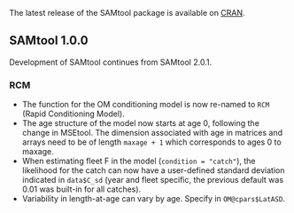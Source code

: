 The latest release of the SAMtool package is available on [CRAN](https://CRAN.R-project.org/package=SAMtool).

## SAMtool 1.0.0
Development of SAMtool continues from SAMtool 2.0.1.

### RCM
- The function for the OM conditioning model is now re-named to `RCM` (Rapid Conditioning Model). 
- The age structure of the model now starts at age 0, following the change in MSEtool. The dimension associated with age in matrices and arrays need to be of length `maxage + 1` which corresponds to ages 0 to maxage.
- When estimating fleet F in the model (`condition = "catch"`), the likelihood for the catch can now have a user-defined standard deviation indicated in `data$C_sd` (year and fleet specific, the previous default was 0.01 was built-in for all catches).
- Variability in length-at-age can vary by age. Specify in `OM@cpars$LatASD`.

